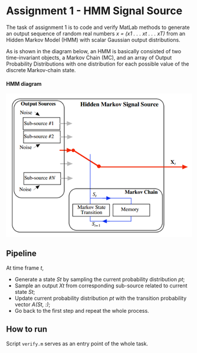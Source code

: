  # Assignment 1 - HMM Signal Source
 
 The task of assignment 1 is to code and verify MatLab methods to generate an output sequence of random real numbers *x = (x1 . . . xt . . . xT)* from an Hidden Markov Model (HMM) with scalar Gaussian output distributions.
 
 As is shown in the diagram below, an HMM is basically consisted of two time-invariant objects, a Markov Chain (MC), and an array of Output Probability Distributions with one distribution for each possible value of the discrete Markov-chain state.
 
 #### HMM diagram 
  <p align="center">
    <img src="https://github.com/txzhao/Pattern-Recognition/blob/master/pic/HMM-diagram.png"/>
  </p>
  
  ## Pipeline
  
  At time frame *t*,
  - Generate a state *St* by sampling the current probability distribution *pt*;
  - Sample an output *Xt* from corresponding sub-source related to current state *St*;
  - Update current probability distribution *pt* with the transition probability vector *A(St, :)*;
  - Go back to the first step and repeat the whole process.
  
  ## How to run

Script ```verify.m``` serves as an entry point of the whole task.   
